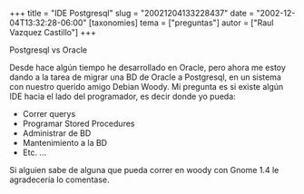 +++
title = "IDE Postgresql"
slug = "20021204133228437"
date = "2002-12-04T13:32:28-06:00"
[taxonomies]
tema = ["preguntas"]
autor = ["Raul Vazquez Castillo"]
+++

Postgresql vs Oracle

Desde hace algún tiempo he desarrollado en Oracle, pero ahora me estoy
dando a la tarea de migrar una BD de Oracle a Postgresql, en un sistema
con nuestro querido amigo Debian Woody. Mi pregunta es si existe algún
IDE hacia el lado del programador, es decir donde yo pueda:

<!-- more -->
-   Correr querys
-   Programar Stored Procedures
-   Administrar de BD
-   Mantenimiento a la BD
-   Etc. ...

Si alguien sabe de alguna que pueda correr en woody con Gnome 1.4 le
agradecería lo comentase.

